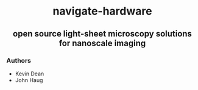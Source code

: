 <h1 align="center">
navigate-hardware
<h2 align="center">
	open source light-sheet microscopy solutions for nanoscale imaging
</h2>
</h1>

### Authors
* Kevin Dean
* John Haug
